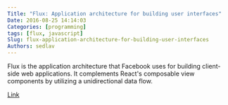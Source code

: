 ```yaml
---
Title: "Flux: Application architecture for building user interfaces"
Date: 2016-08-25 14:14:03
Categories: [programming]
tags: [flux, javascript]
Slug: flux-application-architecture-for-building-user-interfaces
Authors: sedlav
---
```


Flux is the application architecture that Facebook uses for building client-side web applications. It complements React's composable view components by utilizing a unidirectional data flow.

[Link](https://facebook.github.io/flux/)
